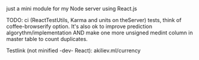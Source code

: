 just a mini module for my Node server using React.js

TODO: ci (ReactTestUtils, Karma and units on theServer) tests, think of coffee-browserify option.
It's also ok to improve prediction algorythm/implementation
AND make one more unsigned medint column in master table to count duplicates. 

Testlink (not minified -dev- React): akiliev.ml/currency
